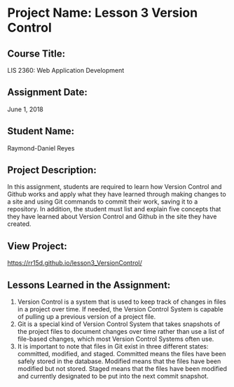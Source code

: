 # Project Name:  Lesson 3 Version Control


## Course Title:
LIS 2360: Web Application Development

## Assignment Date:  
June 1, 2018

## Student Name:  
Raymond-Daniel Reyes

## Project Description:
In this assignment, students are required to learn how Version Control and Github works and apply what they have learned through making changes to a site and using Git commands to commit their work, saving it to a repository.  In addition, the student must list and explain five concepts that they have learned about Version Control and Github in the site they have created.

## View Project:
https://rr15d.github.io/lesson3_VersionControl/

## Lessons Learned in the Assignment:
1. Version Control is a system that is used to keep track of changes in files in a project over time.  If needed, the Version Control System is capable of pulling up a previous version of a project file.
2. Git is a special kind of Version Control System that takes snapshots of the project files to document changes over time rather than use a list of file-based changes, which most Version Control Systems often use.
3. It is important to note that files in Git exist in three different states: committed, modified, and staged.  Committed means the files have been safely stored in the database.  Modified means that the files have been modified but not stored.  Staged means that the files have been modified and currently designated to be put into the next commit snapshot.

